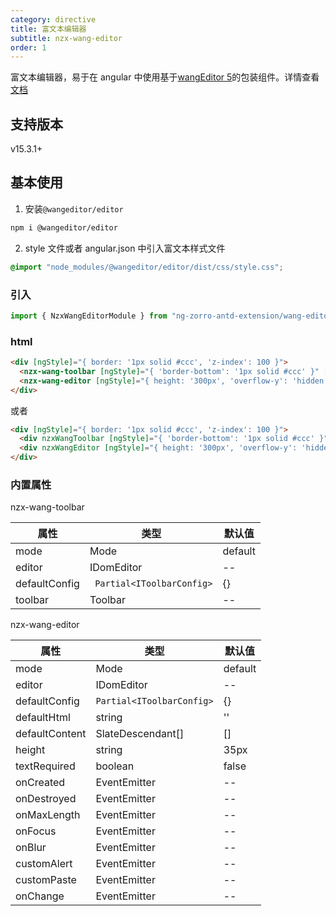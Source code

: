 ```yaml
---
category: directive
title: 富文本编辑器
subtitle: nzx-wang-editor
order: 1
---
```


富文本编辑器，易于在 angular 中使用基于[wangEditor 5](https://www.npmjs.com/package/@wangeditor/editor)的包装组件。详情查看[文档](https://www.wangeditor.com/)

## 支持版本

<label type="success">v15.3.1+</label>

## 基本使用

1. 安装`@wangeditor/editor`

```bash
npm i @wangeditor/editor
```

2. style 文件或者 angular.json 中引入富文本样式文件

```css
@import "node_modules/@wangeditor/editor/dist/css/style.css";
```

### 引入

```ts
import { NzxWangEditorModule } from "ng-zorro-antd-extension/wang-editor";
```

### html

```html
<div [ngStyle]="{ border: '1px solid #ccc', 'z-index': 100 }">
  <nzx-wang-toolbar [ngStyle]="{ 'border-bottom': '1px solid #ccc' }" [editor]="editorRef.editor"> </nzx-wang-toolbar>
  <nzx-wang-editor [ngStyle]="{ height: '300px', 'overflow-y': 'hidden' }" #editorRef="NzxWangEditor" [(ngModel)]="value"> </nzx-wang-editor>
</div>
```

或者

```html
<div [ngStyle]="{ border: '1px solid #ccc', 'z-index': 100 }">
  <div nzxWangToolbar [ngStyle]="{ 'border-bottom': '1px solid #ccc' }" [editor]="editorRef1.editor"></div>
  <div nzxWangEditor [ngStyle]="{ height: '300px', 'overflow-y': 'hidden' }" #editorRef1="NzxWangEditor" [(ngModel)]="value"></div>
</div>
```

### 内置属性

nzx-wang-toolbar

| 属性          | 类型                       | 默认值  |
| ------------- | -------------------------- | ------- |
| mode          | Mode                       | default |
| editor        | IDomEditor                 | --      |
| defaultConfig | ` Partial<IToolbarConfig>` | {}      |
| toolbar       | Toolbar                    | --      |

nzx-wang-editor

| 属性           | 类型                      | 默认值  |
| -------------- | ------------------------- | ------- |
| mode           | Mode                      | default |
| editor         | IDomEditor                | --      |
| defaultConfig  | `Partial<IToolbarConfig>` | {}      |
| defaultHtml    | string                    | ''      |
| defaultContent | SlateDescendant[]         | []      |
| height         | string                    | 35px    |
| textRequired   | boolean                   | false   |
| onCreated      | EventEmitter              | --      |
| onDestroyed    | EventEmitter              | --      |
| onMaxLength    | EventEmitter              | --      |
| onFocus        | EventEmitter              | --      |
| onBlur         | EventEmitter              | --      |
| customAlert    | EventEmitter              | --      |
| customPaste    | EventEmitter              | --      |
| onChange       | EventEmitter              | --      |
